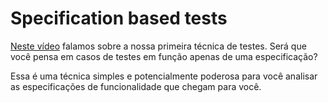 # Specification based tests

[Neste vídeo](https://youtu.be/BsRgLKd3fA4) falamos sobre a nossa primeira técnica de testes. Será que você pensa em casos de testes em função apenas de uma especificação?

Essa é uma técnica simples e potencialmente poderosa para você analisar as especificações de funcionalidade que chegam para você. 
